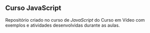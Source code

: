 ## Curso JavaScript

Repositório criado no curso de *JavaScript* do Curso em Vídeo com exemplos e atividades desenvolvidas durante as aulas. 


 
